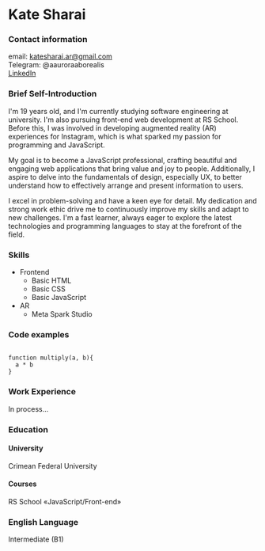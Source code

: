 # Kate Sharai 

### Contact information

email: katesharai.ar@gmail.com  
Telegram: @aauroraaborealis  
[LinkedIn](https://www.linkedin.com/in/kate-sharai-19b579261/)  

### Brief Self-Introduction

 I'm 19 years old, and I'm currently studying software engineering at university. I'm also pursuing front-end web development at RS School. Before this, I was involved in developing augmented reality (AR) experiences for Instagram, which is what sparked my passion for programming and JavaScript.  
  
My goal is to become a JavaScript professional, crafting beautiful and engaging web applications that bring value and joy to people. Additionally, I aspire to delve into the fundamentals of design, especially UX, to better understand how to effectively arrange and present information to users.  
  
I excel in problem-solving and have a keen eye for detail. My dedication and strong work ethic drive me to continuously improve my skills and adapt to new challenges. I'm a fast learner, always eager to explore the latest technologies and programming languages to stay at the forefront of the field.  

 ### Skills

 * Frontend
     + Basic HTML
     + Basic CSS
     + Basic JavaScript
 * AR
     + Meta Spark Studio

### Code examples

```

function multiply(a, b){
  a * b
}

```

### Work Experience

In process...

### Education

#### University

Crimean Federal University  

#### Courses

RS School «JavaScript/Front-end»  

### English Language

Intermediate (B1)

